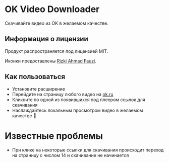 # OK Video Downloader
Скачивайте видео из OK в желаемом качестве.
## Информация о лицензии
Продукт распространяется под лицензией MIT.

Иконки предоставлены [Rizki Ahmad Fauzi](https://www.flaticon.com/authors/rizki-ahmad-fauzi).
## Как пользоваться
* Установите расширение
* Перейдите на страницу любого видео на [ok.ru](https://ok.ru/)
* Кликните по одной из появившихся под плеером ссылок для скачивания
* Наслаждайтесь локальным просмотром видео в желаемом качестве 🥳
# Известные проблемы
* При клике на некоторые ссылки для скачивания происходит переход на страницу с числом 14 и скачивание не начинается